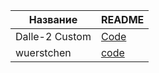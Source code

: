 

| Название | README |
| ------ | ------ |
| Dalle-2 Custom | [Code](https://github.com/lucidrains/DALLE2-pytorch/tree/main) |
|wuerstchen|[code](https://github.com/dome272/wuerstchen/)|


